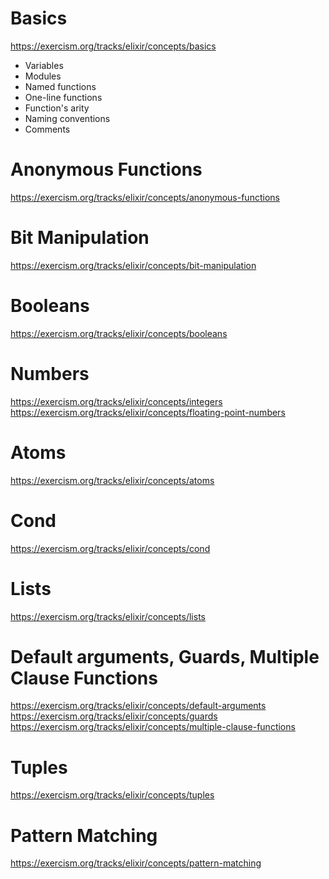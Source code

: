 # Basics

https://exercism.org/tracks/elixir/concepts/basics

- Variables
- Modules
- Named functions
- One-line functions
- Function's arity
- Naming conventions
- Comments

# Anonymous Functions

https://exercism.org/tracks/elixir/concepts/anonymous-functions

# Bit Manipulation

https://exercism.org/tracks/elixir/concepts/bit-manipulation

# Booleans

https://exercism.org/tracks/elixir/concepts/booleans

# Numbers

https://exercism.org/tracks/elixir/concepts/integers
https://exercism.org/tracks/elixir/concepts/floating-point-numbers

# Atoms

https://exercism.org/tracks/elixir/concepts/atoms

# Cond

https://exercism.org/tracks/elixir/concepts/cond

# Lists

https://exercism.org/tracks/elixir/concepts/lists

# Default arguments, Guards, Multiple Clause Functions

https://exercism.org/tracks/elixir/concepts/default-arguments
https://exercism.org/tracks/elixir/concepts/guards
https://exercism.org/tracks/elixir/concepts/multiple-clause-functions

# Tuples

https://exercism.org/tracks/elixir/concepts/tuples

# Pattern Matching

https://exercism.org/tracks/elixir/concepts/pattern-matching
